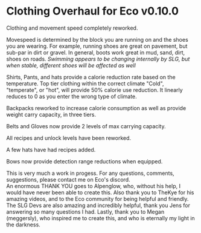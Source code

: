 # Clothing Overhaul for Eco v0.10.0

Clothing and movement speed completely reworked.  

Movespeed is determined by the block you are running on and the shoes you are wearing.  For example, running shoes are great on pavement, but sub-par in dirt or gravel.  In general, boots work great in mud, sand, dirt, shoes on roads.  *Swimming appears to be changing internally by SLG, but when stable, different shoes will be affected as well*

Shirts, Pants, and hats provide a calorie reduction rate based on the temperature.  Top tier clothing within the correct climate "Cold", "temperate", or "hot", will provide 50% calorie use reduction.  It linearly reduces to 0 as you enter the wrong type of climate.  

Backpacks reworked to increase calorie consumption as well as provide weight carry capacity, in three tiers.

Belts and Gloves now provide 2 levels of max carrying capacity.

All recipes and unlock levels have been reworked.

A few hats have had recipes added.  

Bows now provide detection range reductions when equipped. 

This is very much a work in progess.  For any questions, comments, suggestions, please contact me on Eco's discord.  
An enormous THANK YOU goes to Alpenglow, who, without his help, I would have never been able to create this.  Also thank you to TheKye for his amazing videos, and to the Eco community for being helpful and friendly.  The SLG Devs are also amazing and incredibly helpful, thank you Jens for answering so many questions I had.
Lastly, thank you to Megan (meggersly), who inspired me to create this, and who is eternally my light in the darkness.
